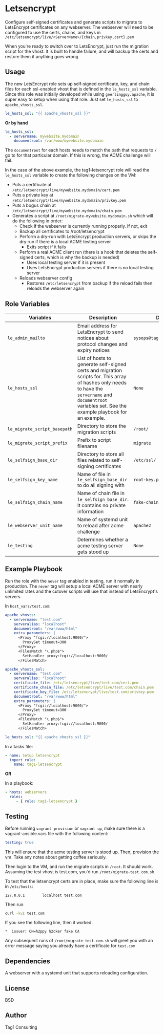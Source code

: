 Letsencrypt
===========

Configure self-signed certificates and generate scripts to migrate to LetsEncrypt certificates on any webserver. The webserver
will need to be configured to use the certs, chains, and keys in `/etc/letsencrypt/live/<ServerName>/{chain,privkey,cert}.pem`

When you're ready to switch over to LetsEncrypt, just run the migration script for the vhost. It is built to handle
failure, and will backup the certs and restore them if anything goes wrong.

Usage
-----

The new LetsEncrypt role sets up self-signed certificate, key, and chain files for each ssl-enabled vhost that is defined in the `le_hosts_ssl` variable. 
Since this role was initially developed while using `geerlingguy.apache`, it is super easy to setup when using that
role. Just set `le_hosts_ssl` to `apache_vhosts_ssl`.

```yaml
le_hosts_ssl: "{{ apache_vhosts_ssl }}"
```

**Or by hand**

```yaml
le_hosts_ssl:
  - servername: mywebsite.mydomain
    documentroot: /var/www/mywebsite.mydomain
``` 

The `documentroot` for each hosts needs to match the path that requests to `/` go to for that particular domain. If this
is wrong, the ACME challenge will fail.  

In the case of the above example, the tag1-letsencrypt role will read the
`le_hosts_ssl` variable to create the following changes on the VM:

- Puts a certificate at `/etc/letsencrypt/live/mywebsite.mydomain/cert.pem`
- Puts a private key at `/etc/letsencrypt/live/mywebsite.mydomain/privkey.pem`
- Puts a bogus chain at `/etc/letsencrypt/live/mywebsite.mydomain/chain.pem` 
- Generates a script at `/root/migrate-mywebsite.mydomain.sh` which will do the following in order:
    - Check if the webserver is currently running properly. If not, exit
    - Backup all certificates to /root/letsencrypt
    - Perform a dry-run with LetsEncrypt production servers, or skips the dry run if there is a local ACME testing server
       - Exits script if it fails
    - Perform a real ACME client run (there is a hook that deletes the self-signed certs, which is why the backup is needed)
       - Uses local testing server if it is present
       - Uses LetsEncrypt production servers if there is no local testing server
    - Reloads webserver config
       - Restores `/etc/letsencrypt` from backup if the reload fails then reloads the webserver again


Role Variables
--------------

| Variables | Description | Default |
|-|-|-|
|`le_admin_mailto`|Email address for LetsEncrypt to send notices about protocol changes and expiry notices|`sysops@tag1consulting.com`| 
|`le_hosts_ssl`|List of hosts to generate self-signed certs and migration scripts for. This array of hashes only needs to have the `servername` and `documentroot` variables set. See the example playbook for an example.|`None`|
|`le_migrate_script_basepath`|Directory to store the migration scripts|`/root/`|
|`le_migrate_script_prefix`|Prefix to script filename|`migrate`|
|`le_selfsign_base_dir`|Directory to store all files related to self-signing certificates|`/etc/ssl/`|
|`le_selfsign_key_name`|Name of file in `le_selfsign_base_dir` to do all signing with|`root-key.pem`|
|`le_selfsign_chain_name`|Name of chain file in `le_selfsign_base_dir`. It contains no private information|`fake-chain.pem`|
|`le_webserver_unit_name`|Name of systemd unit to reload after acme challenge|`apache2`|
|`le_testing`|Determines whether a acme testing server gets stood up|`None`|

Example Playbook
----------------

Run the role with the `never` tag enabled in testing, run it normally in production. The `never` tag will setup a local
ACME server with nearly unlimited rates and the cutover scripts will use that instead of LetsEncrypt's servers.

In `host_vars/test.com`:

```YAML
apache_vhosts:
  - servername: "test.com"
    serveralias: "localhost"
    documentroot: "/var/www/html"
    extra_parameters: |
      <Proxy "fcgi://localhost:9000/">
        ProxySet timeout=300
      </Proxy>
      <FilesMatch "\.php$">
        SetHandler proxy:fcgi://localhost:9000/
      </FilesMatch>

apache_vhosts_ssl:
  - servername: "test.com"
    serveralias: "localhost"
    certificate_file: /etc/letsencrypt/live/test.com/cert.pem
    certificate_chain_file: /etc/letsencrypt/live/test.com/chain.pem
    certificate_key_file: /etc/letsencrypt/live/test.com/privkey.pem
    documentroot: "/var/www/html"
    extra_parameters: |
      <Proxy "fcgi://localhost:9000/">
        ProxySet timeout=300
      </Proxy>
      <FilesMatch "\.php$">
        SetHandler proxy:fcgi://localhost:9000/
      </FilesMatch>

le_hosts_ssl: "{{ apache_vhosts_ssl }}"
```

In a tasks file:

```YAML
- name: Setup letsencrypt
  import_role: 
    name: tag1-letsencrypt
```

**OR**

In a playbook:

```YAML
- hosts: webservers
  roles:
     - { role: tag1-letsencrypt }
```

Testing
-------

Before running `vagrant provision` or `vagrant up`, make sure there is a vagrant-ansible.vars file with the following content:

``` yaml
testing: true
```

This will ensure that the acme testing server is stood up. Then, provision the vm. Take any notes about getting coffee seriously.

Then login to the VM, and run the migrate scripts in `/root`. It should work. Assuming the test vhost is test.com, you'd run `/root/migrate-test.com.sh`.

To test that the letsencrypt certs are in place, make sure the following line is in `/etc/hosts`:

``` console
127.0.0.1        localhost test.com 
```

Then run

``` bash
curl -kvI test.com
```
If you see the following line, then it worked.

``` console
*  issuer: CN=h2ppy h2cker fake CA
```

Any subsequent runs of  `/root/migrate-test.com.sh` will greet you with an error message saying you already have a certificate for `test.com`

Dependencies
------------

A webserver with a systemd unit that supports reloading configuration.


License
-------

BSD

Author
------

Tag1 Consulting
